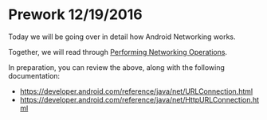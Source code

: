 # Prework 12/19/2016

Today we will be going over in detail how Android Networking works.

Together, we will read through [Performing Networking Operations](https://developer.android.com/training/basics/network-ops/index.html).

In preparation, you can review the above, along with the following documentation: 
- https://developer.android.com/reference/java/net/URLConnection.html
- https://developer.android.com/reference/java/net/HttpURLConnection.html
